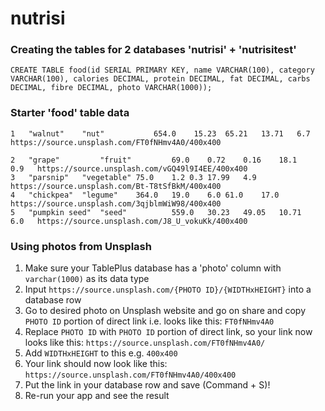 # nutrisi

### Creating the tables for 2 databases 'nutrisi' + 'nutrisitest'

```CREATE TABLE food(id SERIAL PRIMARY KEY, name VARCHAR(100), category VARCHAR(100), calories DECIMAL, protein DECIMAL, fat DECIMAL, carbs DECIMAL, fibre DECIMAL, photo VARCHAR(1000));```

### Starter 'food' table data

```
1	"walnut"	"nut"	        654.0	 15.23	65.21	13.71	6.7   https://source.unsplash.com/FT0fNHmv4A0/400x400

2	"grape"	        "fruit"	        69.0	0.72	0.16	18.1	0.9   https://source.unsplash.com/vGQ49l9I4EE/400x400
3	"parsnip"	"vegetable"	75.0	1.2	0.3	17.99	4.9   https://source.unsplash.com/Bt-T8tSfBkM/400x400
4	"chickpea"	"legume"	364.0	19.0	6.0	61.0	17.0  https://source.unsplash.com/3qjblmWiW98/400x400
5	"pumpkin seed"	"seed"          559.0	30.23	49.05	10.71	6.0   https://source.unsplash.com/J8_U_vokuKk/400x400
```

### Using photos from Unsplash

1) Make sure your TablePlus database has a 'photo' column with ```varchar(1000)``` as its data type
2) Input ```https://source.unsplash.com/{PHOTO ID}/{WIDTHxHEIGHT}``` into a database row
3) Go to desired photo on Unsplash website and go on share and copy ```PHOTO ID``` portion of direct link i.e. looks like this: ```FT0fNHmv4A0```
4) Replace ```PHOTO ID``` with ```PHOTO ID``` portion of direct link, so your link now looks like this: ```https://source.unsplash.com/FT0fNHmv4A0/```
4) Add ```WIDTHxHEIGHT``` to this e.g. ```400x400```
5) Your link should now look like this: ```https://source.unsplash.com/FT0fNHmv4A0/400x400```
6) Put the link in your database row and save (Command + S)!
7) Re-run your app and see the result
